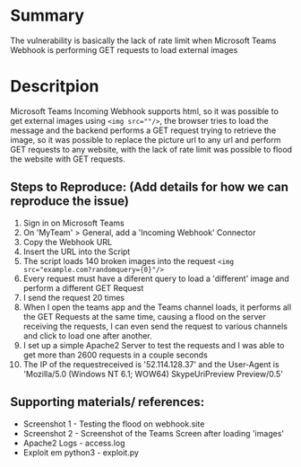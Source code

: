 # Summary

The vulnerability is basically the lack of rate limit when Microsoft Teams Webhook is performing GET requests to load external images

# Descritpion

Microsoft Teams Incoming Webhook supports html, so it was possible to get external images using `<img src=""/>`, the browser tries to load the message and the backend performs a GET request trying to retrieve the image, so it was possible to replace the picture url to any url and perform GET requests to any website, with the lack of rate limit was possible to flood the website with GET requests.

## Steps to Reproduce: (Add details for how we can reproduce the issue)

1. Sign in on Microsoft Teams    
2. On 'MyTeam' > General, add a 'Incoming Webhook' Connector    
3. Copy the Webhook URL
4. Insert the URL into the Script
5. The script loads 140 broken images into the request `<img src="example.com?randomquery={0}"/>`
6. Every request must have a diferent query to load a 'different' image and perform a different GET Request
7. I send the request 20 times
8. When I open the teams app and the Teams channel loads, it performs all the GET Requests at the same time, causing a flood on the server receiving the requests, I can even send the request to various channels and click to load one after another.
9. I set up a simple Apache2 Server to test the requests and I was able to get more than 2600 requests in a couple seconds 
10. The IP of the requestreceived is '52.114.128.37' and the User-Agent is 'Mozilla/5.0 (Windows NT 6.1; WOW64) SkypeUriPreview Preview/0.5'
    
## Supporting materials/ references:
    
* Screenshot 1 - Testing the flood on webhook.site
* Screenshot 2 - Screenshot of the Teams Screen after loading 'images'
* Apache2 Logs - access.log
* Exploit em python3 - exploit.py
